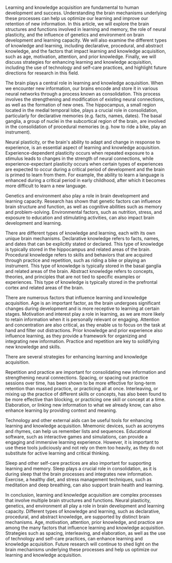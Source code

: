 Learning and knowledge acquisition are fundamental to human development and success. Understanding the brain mechanisms underlying these processes can help us optimize our learning and improve our retention of new information. In this article, we will explore the brain structures and functions involved in learning and memory, the role of neural plasticity, and the influence of genetics and environment on brain development and learning capacity. We will also examine the different types of knowledge and learning, including declarative, procedural, and abstract knowledge, and the factors that impact learning and knowledge acquisition, such as age, motivation, attention, and prior knowledge. Finally, we will discuss strategies for enhancing learning and knowledge acquisition, including the use of technology and self-care practices, and highlight future directions for research in this field.

The brain plays a central role in learning and knowledge acquisition. When we encounter new information, our brains encode and store it in various neural networks through a process known as consolidation. This process involves the strengthening and modification of existing neural connections, as well as the formation of new ones. The hippocampus, a small region located in the medial temporal lobe, plays a crucial role in consolidation, particularly for declarative memories (e.g. facts, names, dates). The basal ganglia, a group of nuclei in the subcortical region of the brain, are involved in the consolidation of procedural memories (e.g. how to ride a bike, play an instrument).

Neural plasticity, or the brain's ability to adapt and change in response to experience, is an essential aspect of learning and knowledge acquisition. Experience-dependent plasticity occurs when repeated exposure to a stimulus leads to changes in the strength of neural connections, while experience-expectant plasticity occurs when certain types of experiences are expected to occur during a critical period of development and the brain is primed to learn from them. For example, the ability to learn a language is enhanced during a critical period in early childhood, after which it becomes more difficult to learn a new language.

Genetics and environment also play a role in brain development and learning capacity. Research has shown that genetic factors can influence brain structure and function, as well as cognitive abilities such as memory and problem-solving. Environmental factors, such as nutrition, stress, and exposure to education and stimulating activities, can also impact brain development and learning.

There are different types of knowledge and learning, each with its own unique brain mechanisms. Declarative knowledge refers to facts, names, and dates that can be explicitly stated or declared. This type of knowledge is typically stored in the hippocampus and related areas of the brain. Procedural knowledge refers to skills and behaviors that are acquired through practice and repetition, such as riding a bike or playing an instrument. This type of knowledge is typically stored in the basal ganglia and related areas of the brain. Abstract knowledge refers to concepts, theories, and principles that are not tied to specific examples or experiences. This type of knowledge is typically stored in the prefrontal cortex and related areas of the brain.

There are numerous factors that influence learning and knowledge acquisition. Age is an important factor, as the brain undergoes significant changes during development and is more receptive to learning at certain stages. Motivation and interest play a role in learning, as we are more likely to retain information when it is personally relevant or engaging. Attention and concentration are also critical, as they enable us to focus on the task at hand and filter out distractions. Prior knowledge and prior experience also influence learning, as they provide a framework for organizing and integrating new information. Practice and repetition are key to solidifying new knowledge and skills.

There are several strategies for enhancing learning and knowledge acquisition.

Repetition and practice are important for consolidating new information and strengthening neural connections. Spacing, or spacing out practice sessions over time, has been shown to be more effective for long-term retention than massed practice, or practicing all at once. Interleaving, or mixing up the practice of different skills or concepts, has also been found to be more effective than blocking, or practicing one skill or concept at a time. Elaboration, or linking new information to what we already know, can also enhance learning by providing context and meaning.

Technology and other external aids can be useful tools for enhancing learning and knowledge acquisition. Mnemonic devices, such as acronyms and rhymes, can help us remember lists and sequences. Educational software, such as interactive games and simulations, can provide a engaging and immersive learning experience. However, it is important to use these tools judiciously and not rely on them too heavily, as they do not substitute for active learning and critical thinking.

Sleep and other self-care practices are also important for supporting learning and memory. Sleep plays a crucial role in consolidation, as it is during sleep that the brain processes and integrates new information. Exercise, a healthy diet, and stress management techniques, such as meditation and deep breathing, can also support brain health and learning.

In conclusion, learning and knowledge acquisition are complex processes that involve multiple brain structures and functions. Neural plasticity, genetics, and environment all play a role in brain development and learning capacity. Different types of knowledge and learning, such as declarative, procedural, and abstract knowledge, are supported by distinct brain mechanisms. Age, motivation, attention, prior knowledge, and practice are among the many factors that influence learning and knowledge acquisition. Strategies such as spacing, interleaving, and elaboration, as well as the use of technology and self-care practices, can enhance learning and knowledge acquisition. Future research will continue to shed light on the brain mechanisms underlying these processes and help us optimize our learning and knowledge acquisition.